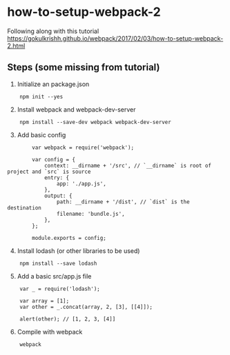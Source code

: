 # how-to-setup-webpack-2
Following along with this tutorial https://gokulkrishh.github.io/webpack/2017/02/03/how-to-setup-webpack-2.html


## Steps (some missing from tutorial)

1.  Initialize an package.json

```
    npm init --yes
```

2.  Install webpack and webpack-dev-server

```
    npm install --save-dev webpack webpack-dev-server
```

3.  Add basic config
```
		var webpack = require('webpack');

		var config = {
			context: __dirname + '/src', // `__dirname` is root of project and `src` is source
			entry: {
				app: './app.js',
			},
			output: {
				path: __dirname + '/dist', // `dist` is the destination
				filename: 'bundle.js',
			},
		};

		module.exports = config;
```

4.  Install lodash (or other libraries to be used)

```
    npm install --save lodash
```

5.  Add a basic src/app.js file

```
    var _ = require('lodash');

    var array = [1];
    var other = _.concat(array, 2, [3], [[4]]);

    alert(other); // [1, 2, 3, [4]]
```

6.  Compile with webpack

```
    webpack
```

